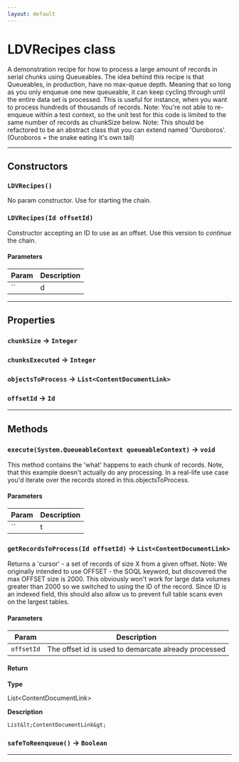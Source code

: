 ```yaml
---
layout: default
---
```

# LDVRecipes class

A demonstration recipe for how to process a large amount of records in serial chunks using Queueables. The idea behind this recipe is that Queueables, in production, have no max-queue depth. Meaning that so long as you only enqueue one new queueable, it can keep cycling through until the entire data set is processed. This is useful for instance, when you want to process hundreds of thousands of records. Note: You&apos;re not able to re-enqueue within a test context, so the unit test for this code is limited to the same number of records as chunkSize below. Note: This should be refactored to be an abstract class that you can extend named &apos;Ouroboros&apos;. (Ouroboros = the snake eating it&apos;s own tail)

---
## Constructors
### `LDVRecipes()`

No param constructor. Use for starting the chain.
### `LDVRecipes(Id offsetId)`

Constructor accepting an ID to use as an offset. Use this version to *continue* the chain.
#### Parameters

| Param | Description |
| ----- | ----------- |
|`` | d |

---
## Properties

### `chunkSize` → `Integer`

### `chunksExecuted` → `Integer`

### `objectsToProcess` → `List<ContentDocumentLink>`

### `offsetId` → `Id`

---
## Methods
### `execute(System.QueueableContext queueableContext)` → `void`

This method contains the &apos;what&apos; happens to each chunk of records. Note, that this example doesn&apos;t actually do any processing. In a real-life use case you&apos;d iterate over the records stored in this.objectsToProcess.

#### Parameters

| Param | Description |
| ----- | ----------- |
|`` | t |

### `getRecordsToProcess(Id offsetId)` → `List<ContentDocumentLink>`

Returns a &apos;cursor&apos; - a set of records of size X from a given offset. Note: We originally intended to use OFFSET - the SOQL keyword, but discovered the max OFFSET size is 2000. This obviously won&apos;t work for large data volumes greater than 2000 so we switched to using the ID of the record. Since ID is an indexed field, this should also allow us to prevent full table scans even on the largest tables.

#### Parameters

| Param | Description |
| ----- | ----------- |
|`offsetId` |  The offset id is used to demarcate already processed |

#### Return

**Type**

List&lt;ContentDocumentLink&gt;

**Description**

`List&lt;ContentDocumentLink&gt;`

### `safeToReenqueue()` → `Boolean`
---
